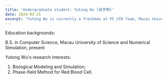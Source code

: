 ```yaml
---
title: 'Undergraduate student: Yutong Wu (吳宇桐)'
date: 2024-03-25
excerpt: "Yutong Wu is currently a freshman at PF_CFD Team, Macau University of Science and Technology. Her research interest is biological modeling and simulation.<br/><img src='/images/WYT.png' width='250px'>"
---
```

Education backgrounds:

B.S. in Computer Science, Macau University of Science and Numerical Simulation, present

Yutong Wu's research interests:

1. Biological Modeling and Simulation;
2. Phase-field Method for Red Blood Cell.


